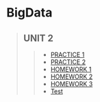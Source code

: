 # BigData

> ## UNIT 2
>> * [PRACTICE 1 ](https://github.com/Eduardoitt/BigData/tree/Unidad2/Unidad2/Practicas_Tareas/Practica1)
>> * [PRACTICE 2 ](https://github.com/Eduardoitt/BigData/tree/Unidad2/Unidad2/Practicas_Tareas/Practica2)
>> * [HOMEWORK 1](https://github.com/Eduardoitt/BigData/tree/Unidad2/Unidad2/Practicas_Tareas/Tarea1)
>> * [HOMEWORK 2](https://github.com/Eduardoitt/BigData/tree/Unidad2/Unidad2/Practicas_Tareas/Tarea2)
>> * [HOMEWORK 3](https://github.com/Eduardoitt/BigData/tree/Unidad2/Unidad2/Practicas_Tareas/Tarea3)
>> * [Test](./Unidad2/Evaluacion/) 